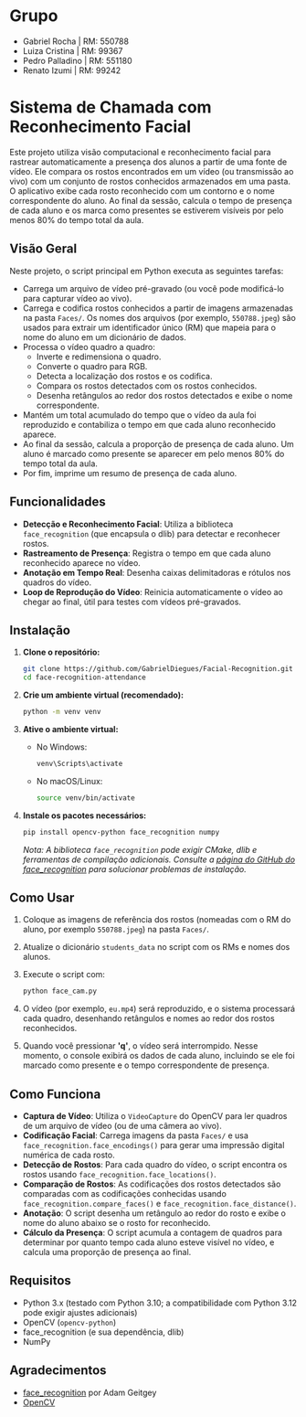 # Grupo
- Gabriel Rocha | RM: 550788
- Luiza Cristina | RM: 99367
- Pedro Palladino | RM: 551180
- Renato Izumi | RM: 99242

# Sistema de Chamada com Reconhecimento Facial

Este projeto utiliza visão computacional e reconhecimento facial para rastrear automaticamente a presença dos alunos a partir de uma fonte de vídeo. Ele compara os rostos encontrados em um vídeo (ou transmissão ao vivo) com um conjunto de rostos conhecidos armazenados em uma pasta. O aplicativo exibe cada rosto reconhecido com um contorno e o nome correspondente do aluno. Ao final da sessão, calcula o tempo de presença de cada aluno e os marca como presentes se estiverem visíveis por pelo menos 80% do tempo total da aula.

## Visão Geral

Neste projeto, o script principal em Python executa as seguintes tarefas:

- Carrega um arquivo de vídeo pré-gravado (ou você pode modificá-lo para capturar vídeo ao vivo).
- Carrega e codifica rostos conhecidos a partir de imagens armazenadas na pasta `Faces/`. Os nomes dos arquivos (por exemplo, `550788.jpeg`) são usados para extrair um identificador único (RM) que mapeia para o nome do aluno em um dicionário de dados.
- Processa o vídeo quadro a quadro:
  - Inverte e redimensiona o quadro.
  - Converte o quadro para RGB.
  - Detecta a localização dos rostos e os codifica.
  - Compara os rostos detectados com os rostos conhecidos.
  - Desenha retângulos ao redor dos rostos detectados e exibe o nome correspondente.
- Mantém um total acumulado do tempo que o vídeo da aula foi reproduzido e contabiliza o tempo em que cada aluno reconhecido aparece.
- Ao final da sessão, calcula a proporção de presença de cada aluno. Um aluno é marcado como presente se aparecer em pelo menos 80% do tempo total da aula.
- Por fim, imprime um resumo de presença de cada aluno.

## Funcionalidades

- **Detecção e Reconhecimento Facial**: Utiliza a biblioteca `face_recognition` (que encapsula o dlib) para detectar e reconhecer rostos.
- **Rastreamento de Presença**: Registra o tempo em que cada aluno reconhecido aparece no vídeo.
- **Anotação em Tempo Real**: Desenha caixas delimitadoras e rótulos nos quadros do vídeo.
- **Loop de Reprodução do Vídeo**: Reinicia automaticamente o vídeo ao chegar ao final, útil para testes com vídeos pré-gravados.

## Instalação

1. **Clone o repositório:**

   ```bash
   git clone https://github.com/GabrielDiegues/Facial-Recognition.git
   cd face-recognition-attendance
   ```

2. **Crie um ambiente virtual (recomendado):**

   ```bash
   python -m venv venv
   ```

3. **Ative o ambiente virtual:**

   - No Windows:
     ```bash
     venv\Scripts\activate
     ```
   - No macOS/Linux:
     ```bash
     source venv/bin/activate
     ```

4. **Instale os pacotes necessários:**

   ```bash
   pip install opencv-python face_recognition numpy
   ```

   *Nota: A biblioteca `face_recognition` pode exigir CMake, dlib e ferramentas de compilação adicionais. Consulte a [página do GitHub do face_recognition](https://github.com/ageitgey/face_recognition) para solucionar problemas de instalação.*

## Como Usar

1. Coloque as imagens de referência dos rostos (nomeadas com o RM do aluno, por exemplo `550788.jpeg`) na pasta `Faces/`.

2. Atualize o dicionário `students_data` no script com os RMs e nomes dos alunos.

3. Execute o script com:

   ```bash
   python face_cam.py
   ```

4. O vídeo (por exemplo, `eu.mp4`) será reproduzido, e o sistema processará cada quadro, desenhando retângulos e nomes ao redor dos rostos reconhecidos.

5. Quando você pressionar **'q'**, o vídeo será interrompido. Nesse momento, o console exibirá os dados de cada aluno, incluindo se ele foi marcado como presente e o tempo correspondente de presença.

## Como Funciona

- **Captura de Vídeo**: Utiliza o `VideoCapture` do OpenCV para ler quadros de um arquivo de vídeo (ou de uma câmera ao vivo).
- **Codificação Facial**: Carrega imagens da pasta `Faces/` e usa `face_recognition.face_encodings()` para gerar uma impressão digital numérica de cada rosto.
- **Detecção de Rostos**: Para cada quadro do vídeo, o script encontra os rostos usando `face_recognition.face_locations()`.
- **Comparação de Rostos**: As codificações dos rostos detectados são comparadas com as codificações conhecidas usando `face_recognition.compare_faces()` e `face_recognition.face_distance()`.
- **Anotação**: O script desenha um retângulo ao redor do rosto e exibe o nome do aluno abaixo se o rosto for reconhecido.
- **Cálculo da Presença**: O script acumula a contagem de quadros para determinar por quanto tempo cada aluno esteve visível no vídeo, e calcula uma proporção de presença ao final.

## Requisitos

- Python 3.x (testado com Python 3.10; a compatibilidade com Python 3.12 pode exigir ajustes adicionais)
- OpenCV (`opencv-python`)
- face_recognition (e sua dependência, dlib)
- NumPy

## Agradecimentos

- [face_recognition](https://github.com/ageitgey/face_recognition) por Adam Geitgey  
- [OpenCV](https://opencv.org/)



